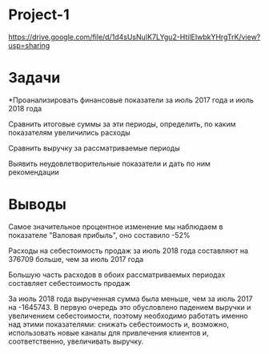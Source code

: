 # Project-1

https://drive.google.com/file/d/1d4sUsNuIK7LYgu2-HtilEIwbkYHrgTrK/view?usp=sharing

# Задачи 

*Проанализировать финансовые показатели за июль 2017 года и июль 2018 года

Сравнить итоговые суммы за эти периоды, определить, по каким показателям увеличились расходы

Сравнить выручку за рассматриваемые периоды

Выявить неудовлетворительные показатели и дать по ним рекомендации

# Выводы 

Самое значительное процентное изменение мы наблюдаем в показателе "Валовая прибыль", оно составило -52%


 Расходы на себестоимость продаж за июль 2018 года составляют на 376709 больше, чем за июль 2017 года


Большую часть расходов в обоих рассматриваемых периодах составляет себестоимость продаж


За июль 2018 года вырученная сумма была меньше, чем за июль 2017 на -1645743. В первую очередь это обусловлено падением выручки и увеличением себестоимости, поэтому необходимо работать именно над этими показателями: снижать себестоимость и, возможно, использовать новые каналы для привлечения клиентов и, соответственно, увеличивать выручку.



